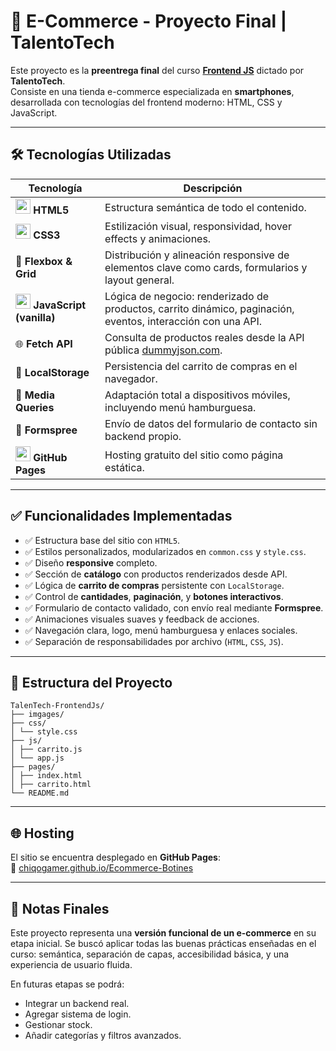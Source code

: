 # 📱 E-Commerce - Proyecto Final | TalentoTech

Este proyecto es la **preentrega final** del curso [**Frontend JS**](https://talentotech.bue.edu.ar/#/) dictado por **TalentoTech**.  
Consiste en una tienda e-commerce especializada en **smartphones**, desarrollada con tecnologías del frontend moderno: HTML, CSS y JavaScript.

---

## 🛠️ Tecnologías Utilizadas

| Tecnología | Descripción |
|------------|-------------|
| <img src="https://cdn.jsdelivr.net/gh/devicons/devicon/icons/html5/html5-original.svg" width="24"/> **HTML5** | Estructura semántica de todo el contenido. |
| <img src="https://cdn.jsdelivr.net/gh/devicons/devicon/icons/css3/css3-original.svg" width="24"/> **CSS3** | Estilización visual, responsividad, hover effects y animaciones. |
| 🎨 **Flexbox & Grid** | Distribución y alineación responsive de elementos clave como cards, formularios y layout general. |
| <img src="https://cdn.jsdelivr.net/gh/devicons/devicon/icons/javascript/javascript-original.svg" width="24"/> **JavaScript (vanilla)** | Lógica de negocio: renderizado de productos, carrito dinámico, paginación, eventos, interacción con una API. |
| 🌐 **Fetch API** | Consulta de productos reales desde la API pública [dummyjson.com](https://dummyjson.com/). |
| 💾 **LocalStorage** | Persistencia del carrito de compras en el navegador. |
| 📱 **Media Queries** | Adaptación total a dispositivos móviles, incluyendo menú hamburguesa. |
| 🧾 **Formspree** | Envío de datos del formulario de contacto sin backend propio. |
| <img src="https://cdn.jsdelivr.net/gh/devicons/devicon/icons/github/github-original.svg" width="24" /> **GitHub Pages** | Hosting gratuito del sitio como página estática. |

---

## ✅ Funcionalidades Implementadas

- ✅ Estructura base del sitio con `HTML5`.
- ✅ Estilos personalizados, modularizados en `common.css` y `style.css`.
- ✅ Diseño **responsive** completo.
- ✅ Sección de **catálogo** con productos renderizados desde API.
- ✅ Lógica de **carrito de compras** persistente con `LocalStorage`.
- ✅ Control de **cantidades**, **paginación**, y **botones interactivos**.
- ✅ Formulario de contacto validado, con envío real mediante **Formspree**.
- ✅ Animaciones visuales suaves y feedback de acciones.
- ✅ Navegación clara, logo, menú hamburguesa y enlaces sociales.
- ✅ Separación de responsabilidades por archivo (`HTML`, `CSS`, `JS`).

---

## 📁 Estructura del Proyecto
```
TalenTech-FrontendJs/
├── imgages/
├── css/
│ └── style.css
├── js/
│ ├── carrito.js
│ └── app.js
├── pages/
│ ├── index.html
│ ├── carrito.html
└── README.md
```
---


## 🌐 Hosting

El sitio se encuentra desplegado en **GitHub Pages**:  
🔗 [chiqogamer.github.io/Ecommerce-Botines](https://chiqogamer.github.io/Ecommerce-Botines/)

---

## 📌 Notas Finales

Este proyecto representa una **versión funcional de un e-commerce** en su etapa inicial. Se buscó aplicar todas las buenas prácticas enseñadas en el curso: semántica, separación de capas, accesibilidad básica, y una experiencia de usuario fluida.

En futuras etapas se podrá:
- Integrar un backend real.
- Agregar sistema de login.
- Gestionar stock.
- Añadir categorías y filtros avanzados.
